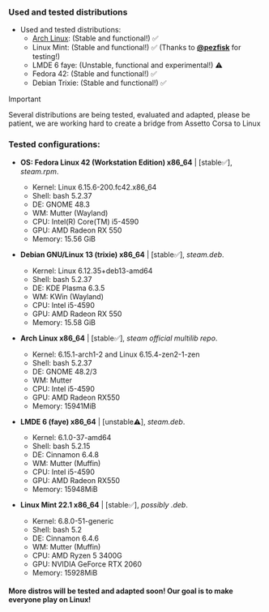 ### Used and tested distributions
- Used and tested distributions:
  - [Arch Linux](Arch-Linux-x86_64): (Stable and functional!) ✅  
  - Linux Mint: (Stable and functional!) ✅ (Thanks to [**@pezfisk**](https://github.com/pezfisk) for testing!)  
  - LMDE 6 faye: (Unstable, functional and experimental!) ⚠️  
  - Fedora 42: (Stable and functional!) ✅
  - Debian Trixie: (Stable and functional!) ✅
> [!IMPORTANT]
> Several distributions are being tested, evaluated and adapted, please be patient, we are working hard to create a bridge from Assetto Corsa to Linux

### Tested configurations:  


- __OS: Fedora Linux 42 (Workstation Edition) x86_64__ | [stable✅], *steam.rpm*.  
  - Kernel: Linux 6.15.6-200.fc42.x86_64  
  - Shell: bash 5.2.37  
  - DE: GNOME 48.3  
  - WM: Mutter (Wayland)  
  - CPU: Intel(R) Core(TM) i5-4590  
  - GPU: AMD Radeon RX 550  
  - Memory: 15.56 GiB  

- __Debian GNU/Linux 13 (trixie) x86_64__ | [stable✅], *steam.deb*.
  - Kernel: Linux 6.12.35+deb13-amd64
  - Shell: bash 5.2.37
  - DE: KDE Plasma 6.3.5
  - WM: KWin (Wayland)
  - CPU: Intel i5-4590
  - GPU: AMD Radeon RX 550
  - Memory: 15.58 GiB

- __Arch Linux x86_64__ | [stable✅], *steam official multilib repo*.
  - Kernel: 6.15.1-arch1-2 and Linux 6.15.4-zen2-1-zen  
  - Shell: bash 5.2.37  
  - DE: GNOME 48.2/3
  - WM: Mutter<br>
  - CPU: Intel i5-4590  
  - GPU: AMD Radeon RX550  
  - Memory: 15941MiB

- __LMDE 6 (faye) x86_64__ | [unstable⚠️], *steam.deb*.
  - Kernel: 6.1.0-37-amd64  
  - Shell: bash 5.2.15  
  - DE: Cinnamon 6.4.8  
  - WM: Mutter (Muffin)  
  - CPU: Intel i5-4590  
  - GPU: AMD Radeon RX550    
  - Memory: 15948MiB  

- __Linux Mint 22.1 x86_64__ | [stable✅], *possibly .deb*.
  - Kernel: 6.8.0-51-generic  
  - Shell: bash 5.2  
  - DE: Cinnamon 6.4.6  
  - WM: Mutter (Muffin)  
  - CPU: AMD Ryzen 5 3400G  
  - GPU: NVIDIA GeForce RTX 2060  
  - Memory: 15928MiB  

#### More distros will be tested and adapted soon! Our goal is to make everyone play on Linux!
